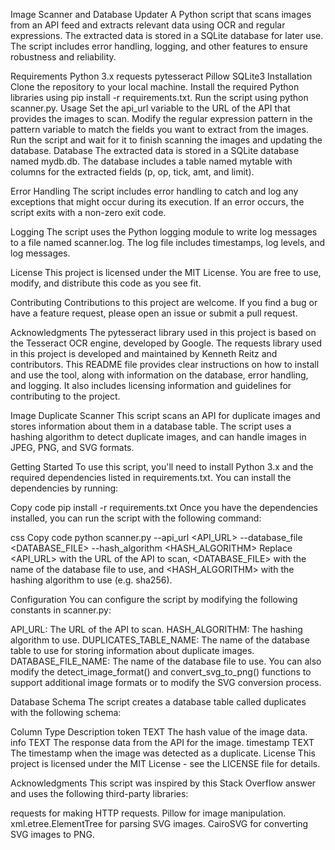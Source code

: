 Image Scanner and Database Updater
A Python script that scans images from an API feed and extracts relevant data using OCR and regular expressions. The extracted data is stored in a SQLite database for later use. The script includes error handling, logging, and other features to ensure robustness and reliability.

Requirements
Python 3.x
requests
pytesseract
Pillow
SQLite3
Installation
Clone the repository to your local machine.
Install the required Python libraries using pip install -r requirements.txt.
Run the script using python scanner.py.
Usage
Set the api_url variable to the URL of the API that provides the images to scan.
Modify the regular expression pattern in the pattern variable to match the fields you want to extract from the images.
Run the script and wait for it to finish scanning the images and updating the database.
Database
The extracted data is stored in a SQLite database named mydb.db. The database includes a table named mytable with columns for the extracted fields (p, op, tick, amt, and limit).

Error Handling
The script includes error handling to catch and log any exceptions that might occur during its execution. If an error occurs, the script exits with a non-zero exit code.

Logging
The script uses the Python logging module to write log messages to a file named scanner.log. The log file includes timestamps, log levels, and log messages.

License
This project is licensed under the MIT License. You are free to use, modify, and distribute this code as you see fit.

Contributing
Contributions to this project are welcome. If you find a bug or have a feature request, please open an issue or submit a pull request.

Acknowledgments
The pytesseract library used in this project is based on the Tesseract OCR engine, developed by Google.
The requests library used in this project is developed and maintained by Kenneth Reitz and contributors.
This README file provides clear instructions on how to install and use the tool, along with information on the database, error handling, and logging. It also includes licensing information and guidelines for contributing to the project.




Image Duplicate Scanner
This script scans an API for duplicate images and stores information about them in a database table. The script uses a hashing algorithm to detect duplicate images, and can handle images in JPEG, PNG, and SVG formats.

Getting Started
To use this script, you'll need to install Python 3.x and the required dependencies listed in requirements.txt. You can install the dependencies by running:

Copy code
pip install -r requirements.txt
Once you have the dependencies installed, you can run the script with the following command:

css
Copy code
python scanner.py --api_url <API_URL> --database_file <DATABASE_FILE> --hash_algorithm <HASH_ALGORITHM>
Replace <API_URL> with the URL of the API to scan, <DATABASE_FILE> with the name of the database file to use, and <HASH_ALGORITHM> with the hashing algorithm to use (e.g. sha256).

Configuration
You can configure the script by modifying the following constants in scanner.py:

API_URL: The URL of the API to scan.
HASH_ALGORITHM: The hashing algorithm to use.
DUPLICATES_TABLE_NAME: The name of the database table to use for storing information about duplicate images.
DATABASE_FILE_NAME: The name of the database file to use.
You can also modify the detect_image_format() and convert_svg_to_png() functions to support additional image formats or to modify the SVG conversion process.

Database Schema
The script creates a database table called duplicates with the following schema:

Column	Type	Description
token	TEXT	The hash value of the image data.
info	TEXT	The response data from the API for the image.
timestamp	TEXT	The timestamp when the image was detected as a duplicate.
License
This project is licensed under the MIT License - see the LICENSE file for details.

Acknowledgments
This script was inspired by this Stack Overflow answer and uses the following third-party libraries:

requests for making HTTP requests.
Pillow for image manipulation.
xml.etree.ElementTree for parsing SVG images.
CairoSVG for converting SVG images to PNG.
